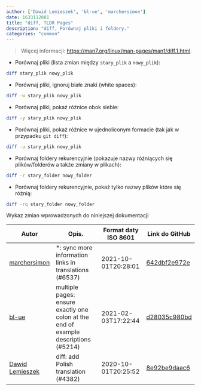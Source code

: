 ```yaml
---
author: ['Dawid Lemieszek', 'bl-ue', 'marchersimon']
date: 1633112881
title: "diff, TLDR Pages"
description: "diff, Porównaj pliki i foldery."
categories: "common"
---
```

> Więcej informacji: <https://man7.org/linux/man-pages/man1/diff.1.html>.

- Porównaj pliki (lista zmian między `stary_plik` a `nowy_plik`):

```bash
diff stary_plik nowy_plik
```

- Porównaj pliki, ignoruj białe znaki (white spaces):

```bash
diff -w stary_plik nowy_plik
```

- Porównaj pliki, pokaż różnice obok siebie:

```bash
diff -y stary_plik nowy_plik
```

- Porównaj pliki, pokaż różnice w ujednoliconym formacie (tak jak w przypadku `git diff`):

```bash
diff -u stary_plik nowy_plik
```

- Porównaj foldery rekurencyjnie (pokazuje nazwy różniących się plików/folderów a także zmiany w plikach):

```bash
diff -r stary_folder nowy_folder
```

- Porównaj foldery rekurencyjnie, pokaż tylko nazwy plików które się różnią:

```bash
diff -rq stary_folder nowy_folder
```
Wykaz zmian wprowadzonych do niniejszej dokumentacji


Autor | Opis. | Format daty ISO 8601 | Link do GitHub
------|-----|-----|-----
[marchersimon](mailto:50295997+marchersimon@users.noreply.github.com) | *: sync more information links in translations (#6537) | 2021-10-01T20:28:01 | [642dbf2e972e](https://github.com/tldr-pages/tldr/commit/642dbf2e972e388fab8c84ba3b4685fb862b6454)
[bl-ue](mailto:54780737+bl-ue@users.noreply.github.com) | multiple pages: ensure exactly one colon at the end of example descriptions (#5214) | 2021-02-03T17:22:44 | [d28035c980bd](https://github.com/tldr-pages/tldr/commit/d28035c980bde01b9168e76442fe564dc82ae5b7)
[Dawid Lemieszek](mailto:37555757+lemieszek@users.noreply.github.com) | diff: add Polish translation (#4382) | 2020-10-01T20:25:52 | [8e92be9daac6](https://github.com/tldr-pages/tldr/commit/8e92be9daac65c9644f2cb7bec56171229113539)

